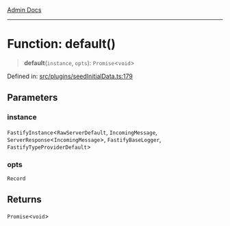 [Admin Docs](/)

***

# Function: default()

> **default**(`instance`, `opts`): `Promise`\<`void`\>

Defined in: [src/plugins/seedInitialData.ts:179](https://github.com/PalisadoesFoundation/talawa-api/blob/37e2d6abe1cabaa02f97a3c6c418b81e8fcb5a13/src/plugins/seedInitialData.ts#L179)

## Parameters

### instance

`FastifyInstance`\<`RawServerDefault`, `IncomingMessage`, `ServerResponse`\<`IncomingMessage`\>, `FastifyBaseLogger`, `FastifyTypeProviderDefault`\>

### opts

`Record`

## Returns

`Promise`\<`void`\>
